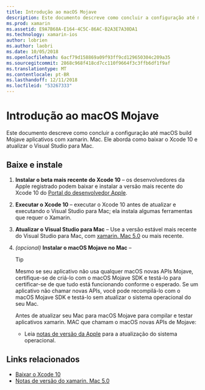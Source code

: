 ```yaml
---
title: Introdução ao macOS Mojave
description: Este documento descreve como concluir a configuração até macOS build Mojave aplicativos com xamarin. Mac. Ele aborda como baixar o Xcode 10 e atualizar o Visual Studio para Mac.
ms.prod: xamarin
ms.assetid: E9A7B68A-E164-4C5C-86AC-B2A3E7A30DA1
ms.technology: xamarin-ios
author: lobrien
ms.author: laobri
ms.date: 10/05/2018
ms.openlocfilehash: 6acf79d158869a09f93ff9cd129650304c209a35
ms.sourcegitcommit: 2868c968f418cd7cc110f9664f3c3ffb6df1f9af
ms.translationtype: MT
ms.contentlocale: pt-BR
ms.lasthandoff: 12/11/2018
ms.locfileid: "53267333"
---
```

# <a name="get-started-with-macos-mojave"></a>Introdução ao macOS Mojave

Este documento descreve como concluir a configuração até macOS build Mojave aplicativos com xamarin. Mac. Ele aborda como baixar o Xcode 10 e atualizar o Visual Studio para Mac.

## <a name="download-and-install"></a>Baixe e instale

1. **Instalar o beta mais recente do Xcode 10** – os desenvolvedores da Apple registrado podem baixar e instalar a versão mais recente do Xcode 10 do [Portal do desenvolvedor Apple](https://developer.apple.com/download/).

2. **Executar o Xcode 10** – executar o Xcode 10 antes de atualizar e executando o Visual Studio para Mac; ela instala algumas ferramentas que requer o Xamarin.

3. **Atualizar o Visual Studio para Mac** – Use a versão estável mais recente do Visual Studio para Mac, com [xamarin. Mac 5.0](https://developer.xamarin.com/releases/mac/xamarin.mac_5/xamarin.mac_5.0/) ou mais recente.

4. _(opcional)_  **Instalar o macOS Mojave no Mac** –

   > [!TIP]
   > Mesmo se seu aplicativo não usa qualquer macOS novas APIs Mojave, certifique-se de criá-lo com o macOS Mojave SDK e testá-lo para certificar-se de que tudo está funcionando conforme o esperado. Se um aplicativo não chamar novas APIs, você pode recompilá-lo com o macOS Mojave SDK e testá-lo sem atualizar o sistema operacional do seu Mac.
   >
   > Antes de atualizar seu Mac para macOS Mojave para compilar e testar aplicativos xamarin. MAC que chamam o macOS novas APIs de Mojave:
   >
   > - Leia [notas de versão da Apple](https://developer.apple.com/download/) para a atualização do sistema operacional.

## <a name="related-links"></a>Links relacionados

- [Baixar o Xcode 10](https://developer.apple.com/download/)
- [Notas de versão do xamarin. Mac 5.0](https://docs.microsoft.com/xamarin/mac/release-notes/5/5.0/)
